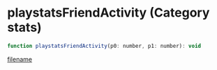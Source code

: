 # playstatsFriendActivity (Category stats)

```js
function playstatsFriendActivity(p0: number, p1: number): void
```

[filename](playstatsFriendActivity_m.md ':include')